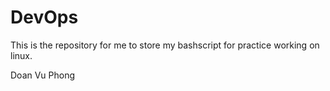 # DevOps
This is the repository for me to store my bashscript for practice working on linux.

 Doan Vu Phong
